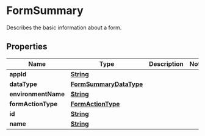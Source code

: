 

# FormSummary

Describes the basic information about a form.

## Properties

| Name | Type | Description | Notes |
|------------ | ------------- | ------------- | -------------|
|**appId** | [**String**](String.md) |  |  |
|**dataType** | [**FormSummaryDataType**](FormSummaryDataType.md) |  |  |
|**environmentName** | [**String**](String.md) |  |  |
|**formActionType** | [**FormActionType**](FormActionType.md) |  |  |
|**id** | [**String**](String.md) |  |  |
|**name** | [**String**](String.md) |  |  |



